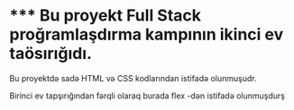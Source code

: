 #   *** Bu proyekt Full Stack proğramlaşdırma kampının ikinci ev taösırığıdı.


Bu proyektdə sadə HTML və CSS kodlarından istifadə olunmuşudr.

Birinci ev tapşırığından fərqli olaraq burada flex -dən istifadə olunmuşdurş

